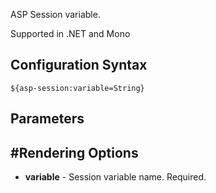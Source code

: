 ASP Session variable. 

Supported in .NET and Mono

## Configuration Syntax
```
${asp-session:variable=String}
```

## Parameters
## #Rendering Options
* **variable** - Session variable name. Required.